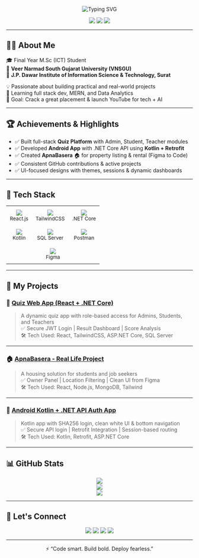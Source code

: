 <!-- GitHub ReadMe Header Animation -->
<p align="center">
  <img src="https://readme-typing-svg.demolab.com?font=Fira+Code&size=25&duration=3000&pause=1000&center=true&vCenter=true&width=450&lines=Hey+I'm+Avanish+Yadav!;MSC(ICT)+Final+Year+Student;React+%7C+.NET+API+%7C+Kotlin+%7C+Quiz+Systems+Builder;From+Surat%2C+Gujarat+%F0%9F%87%AE%F0%9F%87%B3" alt="Typing SVG" />
</p>

<p align="center">
  <img src="https://img.shields.io/badge/MSc(ICT)%20@%20VNSGU-blueviolet?style=for-the-badge">
  <img src="https://img.shields.io/badge/J.P.%20Dawar%20Institute%2C%20Surat-yellow?style=for-the-badge">
  <img src="https://img.shields.io/github/followers/avanishyadav?label=Followers&style=for-the-badge">
</p>

---

## 👨‍💻 About Me

🎓 Final Year M.Sc (ICT) Student  
🏫 **Veer Narmad South Gujarat University (VNSGU)**  
🏢 **J.P. Dawar Institute of Information Science & Technology, Surat**

💡 Passionate about building practical and real-world projects  
🧠 Learning full stack dev, MERN, and Data Analytics  
🎯 Goal: Crack a great placement & launch YouTube for tech + AI  

---

## 🏆 Achievements & Highlights

- ✅ Built full-stack **Quiz Platform** with Admin, Student, Teacher modules  
- ✅ Developed **Android App** with .NET Core API using **Kotlin + Retrofit**  
- ✅ Created **ApnaBasera** 🏠 for property listing & rental (Figma to Code)  
- ✅ Consistent GitHub contributions & active projects  
- ✅ UI-focused designs with themes, sessions & dynamic dashboards  

---

## 🚀 Tech Stack

<div align="center">
  <table style="border: none;">
    <tr>
      <td align="center" style="padding: 10px;">
        <img src="https://img.shields.io/badge/React.js-20232A?style=for-the-badge&logo=react&logoColor=61DAFB" /><br/>
        <small>React.js</small>
      </td>
      <td align="center" style="padding: 10px;">
        <img src="https://img.shields.io/badge/TailwindCSS-06B6D4?style=for-the-badge&logo=tailwind-css&logoColor=white" /><br/>
        <small>TailwindCSS</small>
      </td>
      <td align="center" style="padding: 10px;">
        <img src="https://img.shields.io/badge/.NET_Core-512BD4?style=for-the-badge&logo=dotnet&logoColor=white" /><br/>
        <small>.NET Core</small>
      </td>
    </tr>
    <tr>
      <td align="center" style="padding: 10px;">
        <img src="https://img.shields.io/badge/Kotlin-7F52FF?style=for-the-badge&logo=kotlin&logoColor=white" /><br/>
        <small>Kotlin</small>
      </td>
      <td align="center" style="padding: 10px;">
        <img src="https://img.shields.io/badge/SQL_Server-CC2927?style=for-the-badge&logo=microsoft-sql-server&logoColor=white" /><br/>
        <small>SQL Server</small>
      </td>
      <td align="center" style="padding: 10px;">
        <img src="https://img.shields.io/badge/Postman-FF6C37?style=for-the-badge&logo=postman&logoColor=white" /><br/>
        <small>Postman</small>
      </td>
    </tr>
    <tr>
      <td align="center" colspan="3" style="padding: 10px;">
        <img src="https://img.shields.io/badge/Figma-F24E1E?style=for-the-badge&logo=figma&logoColor=white" /><br/>
        <small>Figma</small>
      </td>
    </tr>
  </table>
</div>


---

## 💼 My Projects

### 🎯 [Quiz Web App (React + .NET Core)](https://github.com/your-repo)
> A dynamic quiz app with role-based access for Admins, Students, and Teachers  
✅ Secure JWT Login | Result Dashboard | Score Analysis  
🛠 Tech Used: React, TailwindCSS, ASP.NET Core, SQL Server

---

### 🏠 [ApnaBasera - Real Life Project](https://github.com/your-repo)
> A housing solution for students and job seekers  
✅ Owner Panel | Location Filtering | Clean UI from Figma  
🛠 Tech Used: React, Node.js, MongoDB, Tailwind

---

### 📱 [Android Kotlin + .NET API Auth App](https://github.com/your-repo)
> Kotlin app with SHA256 login, clean white UI & bottom navigation  
✅ Secure API login | Retrofit Integration | Session-based routing  
🛠 Tech Used: Kotlin, Retrofit, ASP.NET Core

---

## 📊 GitHub Stats

<p align="center">
  <img src="https://github-readme-stats.vercel.app/api?username=avanishyadav&show_icons=true&theme=gruvbox&hide=issues" />
  <br/>
  <img src="https://github-readme-streak-stats.herokuapp.com/?user=avanishyadav&theme=gruvbox" />
  <br/>
  <img src="https://github-readme-stats.vercel.app/api/top-langs/?username=avanishyadav&layout=compact&theme=gruvbox" />
</p>

---

## 🔗 Let's Connect

<p align="center">
  <a href="https://linkedin.com/in/your-link"><img src="https://img.shields.io/badge/LinkedIn-blue?logo=linkedin&style=for-the-badge"></a>
  <a href="mailto:yourmail@gmail.com"><img src="https://img.shields.io/badge/Gmail-red?logo=gmail&style=for-the-badge"></a>
  <a href="https://your-portfolio.com"><img src="https://img.shields.io/badge/Portfolio-black?logo=google-chrome&style=for-the-badge"></a>
  <a href="https://youtube.com/@yourchannel"><img src="https://img.shields.io/badge/YouTube-red?logo=youtube&style=for-the-badge"></a>
</p>

---

<p align="center">
  ⚡ “Code smart. Build bold. Deploy fearless.”  
</p>
